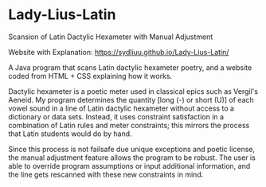 # Lady-Lius-Latin
Scansion of Latin Dactylic Hexameter with Manual Adjustment

Website with Explanation: https://sydliuu.github.io/Lady-Lius-Latin/

A Java program that scans Latin dactylic hexameter poetry, and a website coded from HTML + CSS explaining how it works. 

Dactylic hexameter is a poetic meter used in classical epics such as Vergil's Aeneid. My program determines the quantity [long (-) or short (U)] of each vowel sound in a line of Latin dactylic hexameter without access to a dictionary or data sets. Instead, it uses constraint satisfaction in a combination of Latin rules and meter constraints; this mirrors the process that Latin students would do by hand. 

Since this process is not failsafe due unique exceptions and poetic license, the manual adjustment feature allows the program to be robust. The user is able to override program assumptions or input additional information, and the line gets rescanned with these new constraints in mind.
